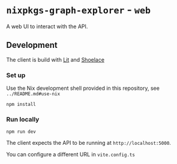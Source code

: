 # `nixpkgs-graph-explorer` - `web`

A web UI to interact with the API.

## Development

The client is build with [Lit](https://lit.dev/) and [Shoelace](https://shoelace.style/)

### Set up

Use the Nix development shell provided in this repository, see `../README.md#use-nix`

```
npm install
```

### Run locally

```
npm run dev
```

The client expects the API to be running at `http://localhost:5000`.

You can configure a different URL in `vite.config.ts`
